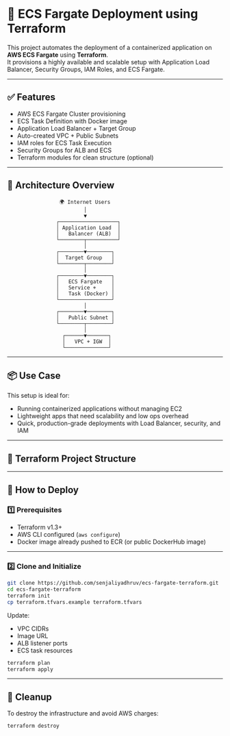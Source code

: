 # 🚀 ECS Fargate Deployment using Terraform

This project automates the deployment of a containerized application on **AWS ECS Fargate** using **Terraform**.  
It provisions a highly available and scalable setup with Application Load Balancer, Security Groups, IAM Roles, and ECS Fargate.

---

## ✅ Features

- AWS ECS Fargate Cluster provisioning
- ECS Task Definition with Docker image
- Application Load Balancer + Target Group
- Auto-created VPC + Public Subnets
- IAM roles for ECS Task Execution
- Security Groups for ALB and ECS
- Terraform modules for clean structure (optional)
---

## 🧱 Architecture Overview

                     🌍 Internet Users
                             │
                             ▼
                    ┌───────────────────┐
                    │ Application Load  │
                    │   Balancer (ALB)  │
                    └────────┬──────────┘
                             │
                    ┌────────▼────────┐
                    │  Target Group   │
                    └────────┬────────┘
                             │
                    ┌────────▼────────┐
                    │   ECS Fargate   │
                    │   Service +     │
                    │   Task (Docker) │
                    └─────────────────┘
                             │
                    ┌────────▼────────┐
                    │   Public Subnet │
                    └────────┬────────┘
                             │
                      ┌──────▼───────┐
                      │   VPC + IGW  │
                      └──────────────┘

---

## 📦 Use Case

This setup is ideal for:

- Running containerized applications without managing EC2
- Lightweight apps that need scalability and low ops overhead
- Quick, production-grade deployments with Load Balancer, security, and IAM
  
---

## 📁 Terraform Project Structure

---

## 🚀 How to Deploy

### 1️⃣ Prerequisites

- Terraform v1.3+
- AWS CLI configured (`aws configure`)
- Docker image already pushed to ECR (or public DockerHub image)

---

### 2️⃣ Clone and Initialize

```bash
git clone https://github.com/senjaliyadhruv/ecs-fargate-terraform.git
cd ecs-fargate-terraform
terraform init
cp terraform.tfvars.example terraform.tfvars
```
Update:

- VPC CIDRs
- Image URL
- ALB listener ports
- ECS task resources
```bash
terraform plan
terraform apply
```
---

## 🧹 Cleanup

To destroy the infrastructure and avoid AWS charges:

```bash
terraform destroy
```
